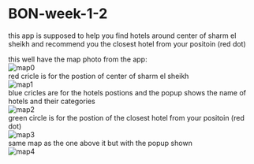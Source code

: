 # BON-week-1-2
this app is supposed to help you find hotels around center of sharm el sheikh and recommend you the closest hotel from your positoin (red dot)

this well have the map photo from the app:
<br>![map0](https://user-images.githubusercontent.com/62917455/88080129-ecf4b780-cb7e-11ea-8cb3-c1ab7d2ba9cf.png)
<br>red cricle is for the postion of center of sharm el sheikh
<br>![map1](https://user-images.githubusercontent.com/62917455/88080248-1f061980-cb7f-11ea-8d78-9ce818dd3562.png)
<br>blue cricles are for the hotels postions and the popup shows the name of hotels and their categories
<br>![map2](https://user-images.githubusercontent.com/62917455/88080170-faaa3d00-cb7e-11ea-900d-6dad735c7679.png)
<br>green circle is for the postion of the closest hotel from your positoin (red dot)
<br>![map3](https://user-images.githubusercontent.com/62917455/88225954-a3ce6180-cc6b-11ea-9858-362373e81dd5.png)
<br>same map as the one above it but with the popup shown
<br>![map4](https://user-images.githubusercontent.com/62917455/88226302-22c39a00-cc6c-11ea-89c0-df3678de2da4.png)


